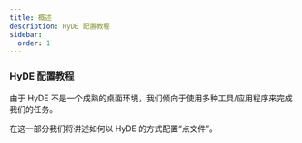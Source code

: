 ```yaml
---
title: 概述
description: HyDE 配置教程
sidebar:
  order: 1
---
```


### HyDE 配置教程

由于 HyDE 不是一个成熟的桌面环境，我们倾向于使用多种工具/应用程序来完成我们的任务。

在这一部分我们将讲述如何以 HyDE 的方式配置“点文件”。
